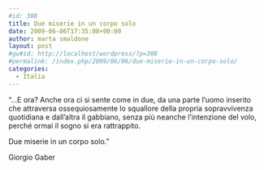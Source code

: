 ```yaml
---
#id: 308
title: Due miserie in un corpo solo
date: 2009-06-06T17:35:08+00:00
author: marta smaldone
layout: post
#gu#id: http://localhost/wordpress/?p=308
#permalink: /index.php/2009/06/06/due-miserie-in-un-corpo-solo/
categories:
  - Italia
---
```

&#8220;&#8230;E ora? Anche ora ci si sente come in due, da una parte l’uomo inserito che attraversa ossequiosamente lo squallore della propria sopravvivenza quotidiana e dall’altra il gabbiano, senza più neanche l’intenzione del volo, perché ormai il sogno si era rattrappito.
  
Due miserie in un corpo solo.&#8221;

Giorgio Gaber